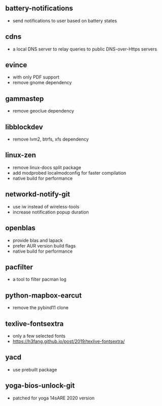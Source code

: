 ## battery-notifications
- send notifications to user based on battery states

## cdns
- a local DNS server to relay queries to public DNS-over-Https servers

## evince
- with only PDF support
- remove gnome dependency

## gammastep
- remove geoclue dependency

## libblockdev
- remove lvm2, btrfs, xfs dependency

## linux-zen
- remove linux-docs split package
- add modprobed localmodconfig for faster compilation
- native build for performance

## networkd-notify-git
- use iw instead of wireless-tools
- increase notification popup duration

## openblas
- provide blas and lapack
- prefer AUR version build flags
- native build for performance

## pacfilter
- a tool to filter pacman log

## python-mapbox-earcut
- remove the pybind11 clone

## texlive-fontsextra
- only a few selected fonts
- https://h3fang.github.io/post/2019/texlive-fontsextra/

## yacd
- use prebuilt package

## yoga-bios-unlock-git
- patched for yoga 14sARE 2020 version
